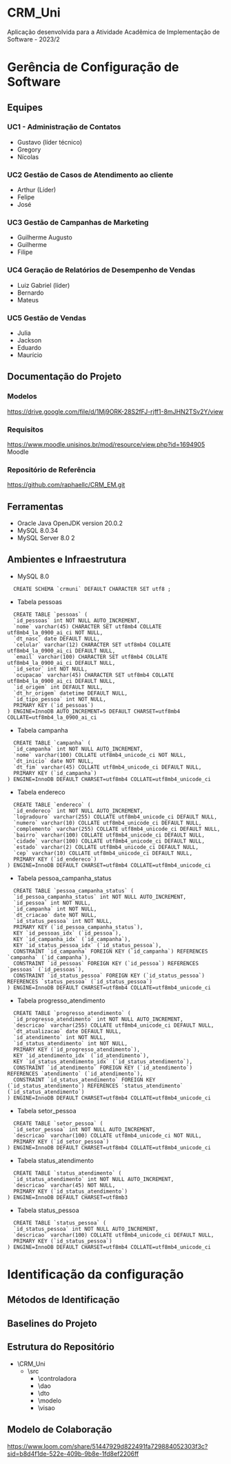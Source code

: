 # CRM_Uni
Aplicação desenvolvida para a Atividade Acadêmica de Implementação de Software - 2023/2
# Gerência de Configuração de Software
## Equipes
### UC1 - Administração de Contatos
- Gustavo (líder técnico)
- Gregory
- Nícolas
### UC2 Gestão de Casos de Atendimento ao cliente
- Arthur (Líder)
- Felipe
- José

### UC3 Gestão de Campanhas de Marketing
- Guilherme Augusto
- Guilherme
- Filipe

### UC4 Geração de Relatórios de Desempenho de Vendas
- Luiz Gabriel (líder)
- Bernardo
- Mateus
### UC5 Gestão de Vendas 
- Julia
- Jackson
- Eduardo
- Maurício

## Documentação do Projeto
### Modelos
https://drive.google.com/file/d/1Mj9ORK-28S2fFJ-rjff1-8mJHN2TSv2Y/view
### Requisitos
https://www.moodle.unisinos.br/mod/resource/view.php?id=1694905
Moodle
### Repositório de Referência
https://github.com/raphaellc/CRM_EM.git

## Ferramentas
- Oracle Java OpenJDK version 20.0.2
- MySQL 8.0.34
- MySQL Server 8.0 2


## Ambientes e Infraestrutura
- MySQL 8.0
```
  CREATE SCHEMA `crmuni` DEFAULT CHARACTER SET utf8 ;
```
- Tabela pessoas
```
  CREATE TABLE `pessoas` (
  `id_pessoas` int NOT NULL AUTO_INCREMENT,
  `nome` varchar(45) CHARACTER SET utf8mb4 COLLATE utf8mb4_la_0900_ai_ci NOT NULL,
  `dt_nasc` date DEFAULT NULL,
  `celular` varchar(12) CHARACTER SET utf8mb4 COLLATE utf8mb4_la_0900_ai_ci DEFAULT NULL,
  `email` varchar(100) CHARACTER SET utf8mb4 COLLATE utf8mb4_la_0900_ai_ci DEFAULT NULL,
  `id_setor` int NOT NULL,
  `ocupacao` varchar(45) CHARACTER SET utf8mb4 COLLATE utf8mb4_la_0900_ai_ci DEFAULT NULL,
  `id_origem` int DEFAULT NULL,
  `dt_hr_origem` datetime DEFAULT NULL,
  `id_tipo_pessoa` int NOT NULL,
  PRIMARY KEY (`id_pessoas`)
) ENGINE=InnoDB AUTO_INCREMENT=5 DEFAULT CHARSET=utf8mb4 COLLATE=utf8mb4_la_0900_ai_ci
```
- Tabela campanha

```
  CREATE TABLE `campanha` (
  `id_campanha` int NOT NULL AUTO_INCREMENT,
  `nome` varchar(100) COLLATE utf8mb4_unicode_ci NOT NULL,
  `dt_inicio` date NOT NULL,
  `dt_fim` varchar(45) COLLATE utf8mb4_unicode_ci DEFAULT NULL,
  PRIMARY KEY (`id_campanha`)
) ENGINE=InnoDB DEFAULT CHARSET=utf8mb4 COLLATE=utf8mb4_unicode_ci
```
- Tabela endereco

```
  CREATE TABLE `endereco` (
  `id_endereco` int NOT NULL AUTO_INCREMENT,
  `logradouro` varchar(255) COLLATE utf8mb4_unicode_ci DEFAULT NULL,
  `numero` varchar(10) COLLATE utf8mb4_unicode_ci DEFAULT NULL,
  `complemento` varchar(255) COLLATE utf8mb4_unicode_ci DEFAULT NULL,
  `bairro` varchar(100) COLLATE utf8mb4_unicode_ci DEFAULT NULL,
  `cidade` varchar(100) COLLATE utf8mb4_unicode_ci DEFAULT NULL,
  `estado` varchar(2) COLLATE utf8mb4_unicode_ci DEFAULT NULL,
  `cep` varchar(10) COLLATE utf8mb4_unicode_ci DEFAULT NULL,
  PRIMARY KEY (`id_endereco`)
) ENGINE=InnoDB DEFAULT CHARSET=utf8mb4 COLLATE=utf8mb4_unicode_ci
```
- Tabela pessoa_campanha_status
```
  CREATE TABLE `pessoa_campanha_status` (
  `id_pessoa_campanha_status` int NOT NULL AUTO_INCREMENT,
  `id_pessoa` int NOT NULL,
  `id_campanha` int NOT NULL,
  `dt_criacao` date NOT NULL,
  `id_status_pessoa` int NOT NULL,
  PRIMARY KEY (`id_pessoa_campanha_status`),
  KEY `id_pessoas_idx` (`id_pessoa`),
  KEY `id_campanha_idx` (`id_campanha`),
  KEY `id_status_pessoa_idx` (`id_status_pessoa`),
  CONSTRAINT `id_campanha` FOREIGN KEY (`id_campanha`) REFERENCES `campanha` (`id_campanha`),
  CONSTRAINT `id_pessoas` FOREIGN KEY (`id_pessoa`) REFERENCES `pessoas` (`id_pessoas`),
  CONSTRAINT `id_status_pessoa` FOREIGN KEY (`id_status_pessoa`) REFERENCES `status_pessoa` (`id_status_pessoa`)
) ENGINE=InnoDB DEFAULT CHARSET=utf8mb4 COLLATE=utf8mb4_unicode_ci
```

- Tabela progresso_atendimento
```
  CREATE TABLE `progresso_atendimento` (
  `id_progresso_atendimento` int NOT NULL AUTO_INCREMENT,
  `descricao` varchar(255) COLLATE utf8mb4_unicode_ci DEFAULT NULL,
  `dt_atualizacao` date DEFAULT NULL,
  `id_atendimento` int NOT NULL,
  `id_status_atendimento` int NOT NULL,
  PRIMARY KEY (`id_progresso_atendimento`),
  KEY `id_atendimento_idx` (`id_atendimento`),
  KEY `id_status_atendimento_idx` (`id_status_atendimento`),
  CONSTRAINT `id_atendimento` FOREIGN KEY (`id_atendimento`) REFERENCES `atendimento` (`id_atendimento`),
  CONSTRAINT `id_status_atendimento` FOREIGN KEY (`id_status_atendimento`) REFERENCES `status_atendimento` (`id_status_atendimento`)
) ENGINE=InnoDB DEFAULT CHARSET=utf8mb4 COLLATE=utf8mb4_unicode_ci
```

- Tabela setor_pessoa
```
  CREATE TABLE `setor_pessoa` (
  `id_setor_pessoa` int NOT NULL AUTO_INCREMENT,
  `descricao` varchar(100) COLLATE utf8mb4_unicode_ci NOT NULL,
  PRIMARY KEY (`id_setor_pessoa`)
) ENGINE=InnoDB DEFAULT CHARSET=utf8mb4 COLLATE=utf8mb4_unicode_ci
```

- Tabela status_atendimento
```
  CREATE TABLE `status_atendimento` (
  `id_status_atendimento` int NOT NULL AUTO_INCREMENT,
  `descricao` varchar(45) NOT NULL,
  PRIMARY KEY (`id_status_atendimento`)
) ENGINE=InnoDB DEFAULT CHARSET=utf8mb3
```
- Tabela status_pessoa
```
  CREATE TABLE `status_pessoa` (
  `id_status_pessoa` int NOT NULL AUTO_INCREMENT,
  `descricao` varchar(100) COLLATE utf8mb4_unicode_ci DEFAULT NULL,
  PRIMARY KEY (`id_status_pessoa`)
) ENGINE=InnoDB DEFAULT CHARSET=utf8mb4 COLLATE=utf8mb4_unicode_ci
```

# Identificação da configuração
## Métodos de Identificação 
## Baselines do Projeto
## Estrutura do Repositório
- \CRM_Uni
  - \src
      - \controladora
      - \dao
      - \dto
      - \modelo
      - \visao
## Modelo de Colaboração

https://www.loom.com/share/51447929d822491fa729884052303f3c?sid=b8d4f1de-522e-409b-9b8e-1fd8ef2206ff